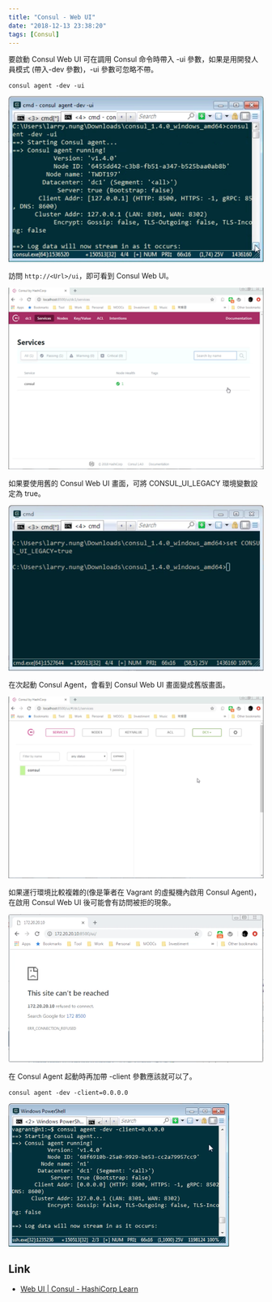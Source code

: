 ```yaml
---
title: "Consul - Web UI"
date: "2018-12-13 23:38:20"
tags: [Consul]
---
```



要啟動 Consul Web UI 可在調用 Consul 命令時帶入 -ui 參數，如果是用開發人員模式 (帶入-dev 參數)，-ui 參數可忽略不帶。  

<!-- More -->

    consul agent -dev -ui

![1.png](1.png)


訪問 `http://<Url>/ui`，即可看到 Consul Web UI。  

![2.png](2.png)


如果要使用舊的 Consul Web UI 畫面，可將 CONSUL_UI_LEGACY 環境變數設定為 true。  

![3.png](3.png)


在次起動 Consul Agent，會看到 Consul Web UI 畫面變成舊版畫面。  

![4.png](4.png)


如果運行環境比較複雜的(像是筆者在 Vagrant 的虛擬機內啟用 Consul Agent)，在啟用 Consul Web UI 後可能會有訪問被拒的現象。  

![5.png](5.png)


在 Consul Agent 起動時再加帶 -client 參數應該就可以了。  

    consul agent -dev -client=0.0.0.0 

![6.png](6.png)


Link
----
* [Web UI | Consul - HashiCorp Learn](https://learn.hashicorp.com/consul/getting-started/ui)
